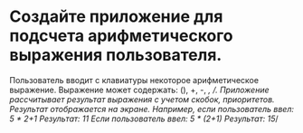 # Создайте приложение для подсчета арифметического выражения пользователя.
Пользователь вводит с клавиатуры некоторое арифметическое выражение.
Выражение может содержать: (), +, -, *, /.
Приложение рассчитывает результат выражения с учетом скобок, приоритетов.
Результат отображается на экране.
Например, если пользователь ввел:
5 * 2+1
Результат: 11
Если пользователь ввел:
5 * (2+1)
Результат: 15*/
